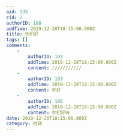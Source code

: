 ```yaml
---
aid: 135
cid: 2
authorID: 188
addTime: 2019-12-28T18:15:00.000Z
title: 你们好
tags: []
comments:
    -
        authorID: 193
        addTime: 2019-12-28T18:15:00.000Z
        content: ///////////
    -
        authorID: 193
        addTime: 2019-12-28T18:15:00.000Z
        content: 你好
    -
        authorID: 196
        addTime: 2019-12-28T18:15:00.000Z
        content: 你们好呀
date: 2019-12-28T18:15:00.000Z
category: 时政
---
```




